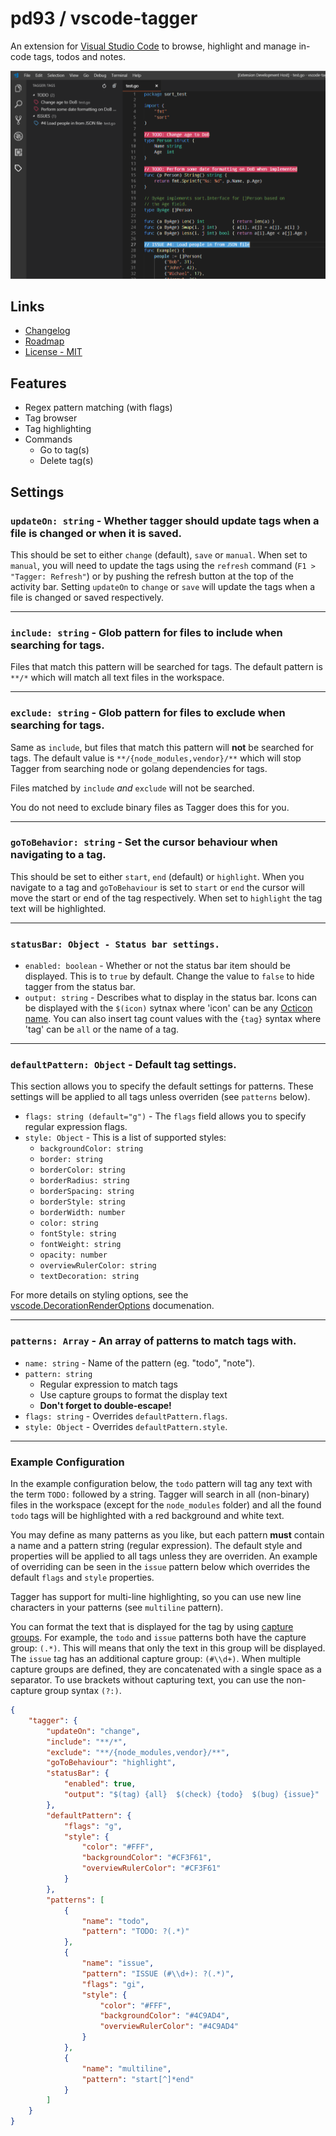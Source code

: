 # pd93 / vscode-tagger

An extension for [Visual Studio Code](https://code.visualstudio.com) to browse, highlight and manage in-code tags, todos and notes.

![screenshot](./res/screenshot.png)

## Links

- [Changelog](./CHANGELOG.md)
- [Roadmap](./ROADMAP.md)
- [License - MIT](./LICENSE)

## Features

- Regex pattern matching (with flags)
- Tag browser
- Tag highlighting
- Commands
  - Go to tag(s)
  - Delete tag(s)

## Settings

### `updateOn: string` - Whether tagger should update tags when a file is changed or when it is saved.

This should be set to either `change` (default), `save` or `manual`. When set to `manual`, you will need to update the tags using the `refresh` command (`F1 > "Tagger: Refresh"`) or by pushing the refresh button at the top of the activity bar. Setting `updateOn` to `change` or `save` will update the tags when a file is changed or saved respectively.

---

### `include: string` - Glob pattern for files to include when searching for tags.

Files that match this pattern will be searched for tags. The default pattern is `**/*` which will match all text files in the workspace.

---

### `exclude: string` - Glob pattern for files to exclude when searching for tags.

Same as `include`, but files that match this pattern will **not** be searched for tags. The default value is `**/{node_modules,vendor}/**` which will stop Tagger from searching node or golang dependencies for tags.

Files matched by `include` *and* `exclude` will not be searched. 

You do not need to exclude binary files as Tagger does this for you.

---

### `goToBehavior: string` - Set the cursor behaviour when navigating to a tag.

This should be set to either `start`, `end` (default) or `highlight`. When you navigate to a tag and `goToBehaviour` is set to `start` or `end` the cursor will move the start or end of the tag respectively. When set to `highlight` the tag text will be highlighted.

---

### `statusBar: Object - Status bar settings.`

- `enabled: boolean` - Whether or not the status bar item should be displayed. This is to `true` by default. Change the value to `false` to hide tagger from the status bar.
- `output: string` - Describes what to display in the status bar. Icons can be displayed with the `$(icon)` sytnax where 'icon' can be any [Octicon name](https://octicons.github.com). You can also insert tag count values with the `{tag}` syntax where 'tag' can be `all` or the name of a tag.

---

### `defaultPattern: Object` - Default tag settings.

This section allows you to specify the default settings for patterns. These settings will be applied to all tags unless overriden (see `patterns` below).

- `flags: string (default="g")` - The `flags` field allows you to specify regular expression flags.
- `style: Object` - This is a list of supported styles:
  - `backgroundColor: string`
  - `border: string`
  - `borderColor: string`
  - `borderRadius: string`
  - `borderSpacing: string`
  - `borderStyle: string`
  - `borderWidth: number`
  - `color: string`
  - `fontStyle: string`
  - `fontWeight: string`
  - `opacity: number`
  - `overviewRulerColor: string`
  - `textDecoration: string`

For more details on styling options, see the [vscode.DecorationRenderOptions](https://code.visualstudio.com/docs/extensionAPI/vscode-api#DecorationRenderOptions) documenation.

---

### `patterns: Array` - An array of patterns to match tags with.

- `name: string` - Name of the pattern (eg. "todo", "note").
- `pattern: string`
  - Regular expression to match tags
  - Use capture groups to format the display text
  - **Don't forget to double-escape!**
- `flags: string` - Overrides `defaultPattern.flags`.
- `style: Object` - Overrides `defaultPattern.style`.

---

### Example Configuration

In the example configuration below, the `todo` pattern will tag any text with the term `TODO:` followed by a string. Tagger will search in all (non-binary) files in the workspace (except for the `node_modules` folder) and all the found `todo` tags will be highlighted with a red background and white text.

You may define as many patterns as you like, but each pattern **must** contain a name and a pattern string (regular expression). The default style and properties will be applied to all tags unless they are overriden. An example of overriding can be seen in the `issue` pattern below which overrides the default `flags` and `style` properties.

Tagger has support for multi-line highlighting, so you can use new line characters in your patterns (see `multiline` pattern).

You can format the text that is displayed for the tag by using [capture groups](https://www.regular-expressions.info/refcapture.html). For example, the `todo` and `issue` patterns both have the capture group: `(.*)`. This will means that only the text in this group will be displayed. The `issue` tag has an additional capture group: `(#\\d+)`. When multiple capture groups are defined, they are concatenated with a single space as a separator. To use brackets without capturing text, you can use the non-capture group syntax `(?:)`.

```json
{
    "tagger": {
        "updateOn": "change",
        "include": "**/*",
        "exclude": "**/{node_modules,vendor}/**",
        "goToBehaviour": "highlight",
        "statusBar": {
            "enabled": true,
            "output": "$(tag) {all}  $(check) {todo}  $(bug) {issue}"
        },
        "defaultPattern": {
            "flags": "g",
            "style": {
                "color": "#FFF",
                "backgroundColor": "#CF3F61",
                "overviewRulerColor": "#CF3F61"
            }
        },
        "patterns": [
            {   
                "name": "todo",
                "pattern": "TODO: ?(.*)"
            },
            {   
                "name": "issue",
                "pattern": "ISSUE (#\\d+): ?(.*)",
                "flags": "gi",
                "style": {
                    "color": "#FFF",
                    "backgroundColor": "#4C9AD4",
                    "overviewRulerColor": "#4C9AD4"
                }
            },
            {
                "name": "multiline",
                "pattern": "start[^]*end"
            }
        ]
    }
}
```

